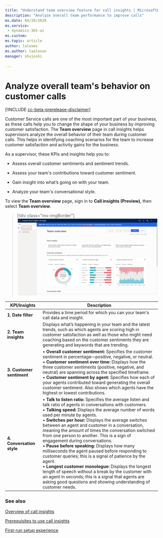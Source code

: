 ```yaml
---
title: "Understand team overview feature for call insights | MicrosoftDocs"
description: "Analyze overall team performance to improve calls"
ms.date: 04/20/2020
ms.service: 
 - dynamics-365-ai
ms.custom: 
ms.topic: article
author: lalexms
ms.author: laalexan
manager: shujoshi 

---
```


# Analyze overall team's behavior on customer calls

[!INCLUDE [cc-beta-prerelease-disclaimer](../includes/cc-beta-prerelease-disclaimer.md)]

Customer Service calls are one of the most important part of your business, as these calls help you to change the shape of your business by improving customer satisfaction. The **Team overview** page in call insights helps supervisors analyze the overall behavior of their team during customer calls. This helps in identifying coaching scenarios for the team to increase customer satisfaction and activity gains for the business.

As a supervisor, these KPIs and insights help you to: 

- Assess overall customer sentiments and sentiment trends.
  
- Assess your team's contributions toward customer sentiment.

- Gain insight into what’s going on with your team.

- Analyze your team's conversational style.

To view the **Team overview** page, sign in to  **Call insights (Preview)**, then select **Team overview**. 

> [!div class="mx-imgBorder"]
> ![Call insights team overview](media/ci-team-overview.png "Call insights team overview")

|KPI/Insights|Description|
|------------|-----------|
|**1. Date filter**|Provides a time period for which you can your team's call data and insight.|
|**2. Team insights**|Displays what’s happening in your team and the latest trends, such as which agents are scoring high in customer satisfaction as well as those who might need coaching based on the customer sentiments they are generating and keywords that are trending.|
|**3. Customer sentiment**|• **Overall customer sentiment:** Specifies the customer sentiment in percentage—positive, negative, or neutral.<br>•	**Customer sentiment over time:** Displays how the three customer sentiments (positive, negative, and neutral) are spanning across the specified timeframe.<br> •	**Customer sentiment by agent:** Specifies how each of your agents contributed toward generating the overall customer sentiment. Also shows which agents have the highest or lowest contributions.|
|**4. Conversation style**|• **Talk to listen ratio:** Specifies the average listen and talk ratio of agents in conversations with customers.<br>•	**Talking speed:** Displays the average number of words used per minute by agents.<br> • **Switches per hour:** Displays the average switches between an agent and customer in a conversation, meaning the amount of times the conversation switched from one person to another. This is a sign of engagement during conversations.<br>• **Pause before speaking:** Displays how many milliseconds the agent paused before responding to customer queries; this is a signal of patience by the agent.<br>• **Longest customer monologue:** Displays the longest length of speech without a break by the customer with an agent in seconds; this is a signal that agents are asking good questions and showing understanding of customer needs.|

### See also

[Overview of call insights](ci-overview.md)

[Prerequisites to use call insights](ci-admin-prereqs.md)

[First-run setup experience](ci-admin-fre-setup.md)
